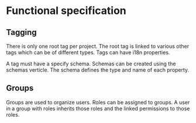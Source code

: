 # Functional specification

## Tagging

There is only one root tag per project. The root tag is linked to various other tags which can be of different types. Tags can have i18n properties.

A tag must have a specify schema. Schemas can be created using the schemas verticle. The schema defines the type and name of each property.

## Groups

Groups are used to organize users. Roles can be assigned to groups. A user in a group with roles inherits those roles and the linked permissions to those roles.